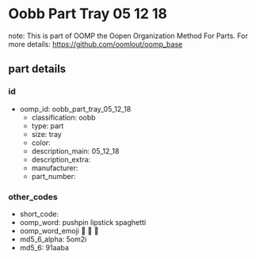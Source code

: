 # Oobb Part Tray 05 12 18  

note: This is part of OOMP the Oopen Organization Method For Parts. For more details: https://github.com/oomlout/oomp_base

##  part details





### id
* oomp_id: oobb_part_tray_05_12_18
  * classification: oobb
  * type: part
  * size: tray
  * color: 
  * description_main: 05_12_18
  * description_extra: 
  * manufacturer: 
  * part_number: 

### other_codes
* short_code: 
* oomp_word: pushpin lipstick spaghetti
* oomp_word_emoji :pushpin: :lipstick: :spaghetti:
* md5_6_alpha: 5om2i
* md5_6: 91aaba